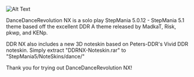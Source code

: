 ![Alt Text](https://i.ibb.co/JmsRk2C/splash.png)

DanceDanceRevolution NX is a solo play StepMania 5.0.12 - StepMania 5.1 theme based off the excellent DDR A theme released by MadkaT, Risk, pkwp, and KENp.

DDR NX also includes a new 3D noteskin based on Peters-DDR's Vivid DDR noteskin. Simply extract "DDRNX-Noteskin.rar" to "StepMania5/NoteSkins/dance/"

Thank you for trying out DanceDanceRevolution NX!
